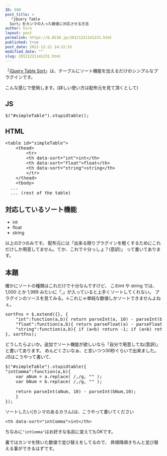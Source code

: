 ```yaml
---
ID: 590
post_title: >
  「jQuery Table
  Sort」をカンマの入った数値に対応させる方法
author: hiro
layout: post
permalink: https://b.0218.jp/20121221141231.html
published: true
post_date: 2012-12-21 14:12:31
modified_date: ""
slug: 20121221141231.html
---
```

「<a href="http://joequery.github.com/Stupid-Table-Plugin/">jQuery Table Sort</a>」は、テーブルにソート機能を加えるだけのシンプルなプラグインです。
<!--more-->
こんな感じで使用します。<span class="text-muted">(詳しい使い方は配布元を見て頂くとして)</span>
<h2>JS</h2>
<pre class="prettyprint linenums">$(&quot;#simpleTable&quot;).stupidtable();</pre>

<h2>HTML</h2>
<pre class="prettyprint linenums">&lt;table id=&quot;simpleTable&quot;&gt;
    &lt;thead&gt;
        &lt;tr&gt;
        &lt;th data-sort=&quot;int&quot;&gt;int&lt;/th&gt;
        &lt;th data-sort=&quot;float&quot;&gt;float&lt;/th&gt;
        &lt;th data-sort=&quot;string&quot;&gt;string&lt;/th&gt;
        &lt;/tr&gt;
    &lt;/thead&gt;
    &lt;tbody&gt;
  ...
  ... (rest of the table)</pre>

<h2>対応しているソート機能</h2>
<ul>
<li>int</li>
<li>float</li>
<li>string</li>
</ul>
以上の3つのみです。
配布元には「出来る限りプラグインを軽くするためにこれだけしか用意してません。てか、これで十分っしょ？(意訳)」
って書いてあります。

<h2>本題</h2>
確かにソートの種類はこれだけで十分なんですけど、
このint や string では、1,000 とか 1,989 みたいに「,」が入っていると上手くソートしてくれない。
プラグインのソースを見てみる。↓これじゃ単純な数値しかソートできませんよねぇ。
<pre class="prettyprint linenums:16">sortFns = $.extend({}, {
	&quot;int&quot;:function(a,b){ return parseInt(a, 10) - parseInt(b,10); },
	&quot;float&quot;:function(a,b){ return parseFloat(a) - parseFloat(b); },
	&quot;string&quot;:function(a,b){ if (a&lt;b) return -1; if (a&gt;b) return +1; return 0;}
}, sortFns);</pre>

どうしたらよいか。追加でソート機能が欲しいなら「自分で用意してね(意訳)」と書いてあります。
めんどくさいなぁ、と言いつつ30秒ぐらいで出来ました。
JSはこうやって書いて、
<pre class="prettyprint linenums">$(&quot;#simpleTable&quot;).stupidtable({
&quot;intComma&quot;:function(a,b){ 
	var aNum = a.replace( /,/g, &quot;&quot; );
	var bNum = b.replace( /,/g, &quot;&quot; );
	
	return parseInt(aNum, 10) - parseInt(bNum,10); 
	}
});</pre>
ソートしたい(カンマのあるカラム)は、こうやって書いてください
<pre class="prettyprint linenums">&lt;th data-sort=&quot;intComma&quot;&gt;int&lt;/th&gt;</pre>
ちなみに<code>"intComma"</code>はお好きな名前に変えてもOKです。

裏ではカンマを除いた数値で並び替えをしてるので、
昇順降順きちんと並び替える事ができるはずです。